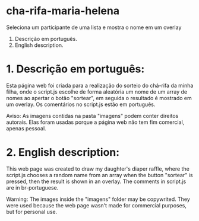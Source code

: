 # cha-rifa-maria-helena
Seleciona um participante de uma lista e mostra o nome em um overlay

1. Descrição em português.
2. English description.

# 1. Descrição em português:
Esta página web foi criada para a realização do sorteio do chá-rifa da minha filha, 
onde o script.js escolhe de forma aleatória um nome de um array de nomes ao apertar o botão "sortear", 
em seguida o resultado é mostrado em um overlay. Os comentários no script.js estão em português.

Aviso: As imagens contidas na pasta "imagens" podem conter direitos autorais. Elas foram usadas porque 
a página web não tem fim comercial, apenas pessoal.

# 2. English description:
This web page was created to draw my daughter's diaper raffle, where the script.js chooses a random name from
an array when the button "sortear" is pressed, then the result is shown in an overlay. The comments in script.js
are in br-portuguese.

Warning: The images inside the "imagens" folder may be copywrited. They were used because the web page
wasn't made for commercial purposes, but for personal use.
